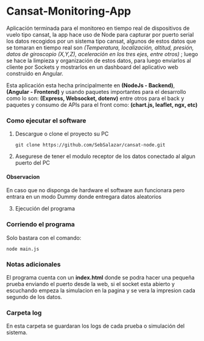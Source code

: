 # Cansat-Monitoring-App

Aplicación terminada para el monitoreo en tiempo real de dispositivos de vuelo tipo cansat, la app hace uso de Node para capturar por puerto serial los datos recogidos por un sistema tipo cansat, algunos de estos datos que se tomaran en tiempo real son  *(Temperatura, localización, altitud, presión, datos de giroscopio (X,Y,Z), aceleración en los tres ejes, entre otros)* ; luego se hace la limpieza y organización de estos datos, para luego enviarlos al cliente por Sockets y mostrarlos en un dashboard del aplicativo web construido en Angular.

Esta aplicación esta hecha principalmente en **(NodeJs - Backend)**, **(Angular - Frontend)** y usando paquetes importantes para el desarrollo como lo son: **(Express, Websocket, dotenv)** entre otros para el back y paquetes y consumo de APIs para el front como: **(chart.js, leaflet, ngx, etc)**

### Como ejecutar el software
 1. Descargue o clone el proyecto su PC
    ```
    git clone https://github.com/SebSalazar/cansat-node.git
    ```
 2. Asegurese de tener el modulo receptor de los datos conectado al algun puerto del PC
#### Observacion
En caso que no disponga de hardware el software aun funcionara pero entrara en un modo Dummy donde entregara datos aleatorios

 3. Ejecución del programa
### Corriendo el programa
Solo bastara con el comando:
```
node main.js
```
### Notas adicionales
El programa cuenta con un **index.html** donde se podra hacer una pequeña prueba enviando el puerto desde la web, si el socket esta abierto y escuchando empeza la simulacion en la pagina y se vera la impresion cada segundo de los datos.

### Carpeta log
En esta carpeta se guardaran los logs de cada prueba o simulación del sistema.
